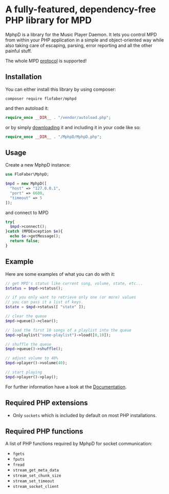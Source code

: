 # A fully-featured, dependency-free PHP library for MPD

MphpD is a library for the Music Player Daemon.
It lets you control MPD from within your PHP application in a simple and object-oriented
way while also taking care of escaping, parsing, error reporting and all the other
painful stuff.


The whole MPD [protocol](https://mpd.readthedocs.io/en/latest/protocol.html) is supported!



## Installation


You can either install this library by using composer:
```
composer require flofaber/mphpd
```
and then autoload it:
```PHP
require_once __DIR__ . "/vendor/autoload.php";
```

or by simply [downloading](https://github.com/FloFaber/MphpD/releases) it and including it in your code like so:
```PHP
require_once __DIR__ . "/MphpD/MphpD.php";
```

## Usage

Create a new MphpD instance:

```PHP
use FloFaber\MphpD;

$mpd = new MphpD([
  "host" => "127.0.0.1",
  "port" => 6600,
  "timeout" => 5
]);
```

and connect to MPD
```PHP
try{
  $mpd->connect();
}catch (MPDException $e){
  echo $e->getMessage();
  return false;
}
```

## Example

Here are some examples of what you can do with it:

```PHP
// get MPD's status like current song, volume, state, etc...
$status = $mpd->status();

// if you only want to retrieve only one (or more) values
// you can pass it a list of keys.
$state = $mpd->status([ "state" ]);

// clear the queue
$mpd->queue()->clear();

// load the first 10 songs of a playlist into the queue
$mpd->playlist("some-playlist")->load([0,10]);

// shuffle the queue
$mpd->queue()->shuffle();

// adjust volume to 40%
$mpd->player()->volume(40);

// start playing
$mpd->player()->play();
```

For further information have a look at the [Documentation](/doc).


## Required PHP extensions
* Only `sockets` which is included by default on most PHP installations.

## Required PHP functions

A list of PHP functions required by MphpD for socket communication:

* `fgets`
* `fputs`
* `fread`
* `stream_get_meta_data`
* `stream_set_chunk_size`
* `stream_set_timeout`
* `stream_socket_client`

